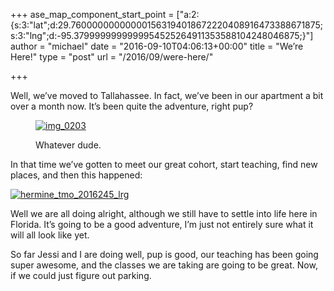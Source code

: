 +++
ase_map_component_start_point = ["a:2:{s:3:\"lat\";d:29.760000000000001563194018672220408916473388671875;s:3:\"lng\";d:-95.3799999999999954525264911353588104248046875;}"]
author = "michael"
date = "2016-09-10T04:06:13+00:00"
title = "We’re Here!"
type = "post"
url = "/2016/09/were-here/"

+++

Well, we&#8217;ve moved to Tallahassee. In fact, we&#8217;ve been in our apartment a bit over a month now. It&#8217;s been quite the adventure, right pup?<figure id="attachment_635" style="width: 744px" class="wp-caption aligncenter">

[<img class="wp-image-635 size-medium" src="https://i1.wp.com/www.michaelhealy.info/wp-content/uploads/2016/09/IMG_0203-744x558.jpg?fit=640%2C480" alt="img_0203" srcset="https://i1.wp.com/www.michaelhealy.info/wp-content/uploads/2016/09/IMG_0203.jpg?resize=744%2C558 744w, https://i1.wp.com/www.michaelhealy.info/wp-content/uploads/2016/09/IMG_0203.jpg?resize=420%2C315 420w, https://i1.wp.com/www.michaelhealy.info/wp-content/uploads/2016/09/IMG_0203.jpg?resize=768%2C576 768w, https://i1.wp.com/www.michaelhealy.info/wp-content/uploads/2016/09/IMG_0203.jpg?resize=1200%2C900 1200w, https://i1.wp.com/www.michaelhealy.info/wp-content/uploads/2016/09/IMG_0203.jpg?resize=150%2C113 150w, https://i1.wp.com/www.michaelhealy.info/wp-content/uploads/2016/09/IMG_0203.jpg?resize=600%2C450 600w, https://i1.wp.com/www.michaelhealy.info/wp-content/uploads/2016/09/IMG_0203.jpg?resize=360%2C270 360w, https://i1.wp.com/www.michaelhealy.info/wp-content/uploads/2016/09/IMG_0203.jpg?resize=1250%2C938 1250w, https://i1.wp.com/www.michaelhealy.info/wp-content/uploads/2016/09/IMG_0203.jpg?resize=400%2C300 400w, https://i1.wp.com/www.michaelhealy.info/wp-content/uploads/2016/09/IMG_0203.jpg?w=1920 1920w" sizes="(max-width: 640px) 100vw, 640px" data-recalc-dims="1" />][1]<figcaption class="wp-caption-text">Whatever dude.</figcaption></figure> 

In that time we&#8217;ve gotten to meet our great cohort, start teaching, find new places, and then this happened:

[<img class="aligncenter wp-image-636 size-medium" src="https://i2.wp.com/www.michaelhealy.info/wp-content/uploads/2016/09/hermine_tmo_2016245_lrg-744x496.jpg?fit=640%2C427" alt="hermine_tmo_2016245_lrg" srcset="https://i2.wp.com/www.michaelhealy.info/wp-content/uploads/2016/09/hermine_tmo_2016245_lrg.jpg?resize=744%2C496 744w, https://i2.wp.com/www.michaelhealy.info/wp-content/uploads/2016/09/hermine_tmo_2016245_lrg.jpg?resize=420%2C280 420w, https://i2.wp.com/www.michaelhealy.info/wp-content/uploads/2016/09/hermine_tmo_2016245_lrg.jpg?resize=768%2C512 768w, https://i2.wp.com/www.michaelhealy.info/wp-content/uploads/2016/09/hermine_tmo_2016245_lrg.jpg?resize=150%2C100 150w, https://i2.wp.com/www.michaelhealy.info/wp-content/uploads/2016/09/hermine_tmo_2016245_lrg.jpg?resize=600%2C400 600w, https://i2.wp.com/www.michaelhealy.info/wp-content/uploads/2016/09/hermine_tmo_2016245_lrg.jpg?resize=405%2C270 405w, https://i2.wp.com/www.michaelhealy.info/wp-content/uploads/2016/09/hermine_tmo_2016245_lrg.jpg?resize=400%2C267 400w, https://i2.wp.com/www.michaelhealy.info/wp-content/uploads/2016/09/hermine_tmo_2016245_lrg.jpg?w=1136 1136w" sizes="(max-width: 640px) 100vw, 640px" data-recalc-dims="1" />][2]

Well we are all doing alright, although we still have to settle into life here in Florida. It&#8217;s going to be a good adventure, I&#8217;m just not entirely sure what it will all look like yet.

So far Jessi and I are doing well, pup is good, our teaching has been going super awesome, and the classes we are taking are going to be great. Now, if we could just figure out parking.

 [1]: https://i1.wp.com/www.michaelhealy.info/wp-content/uploads/2016/09/IMG_0203.jpg
 [2]: http://earthobservatory.nasa.gov/NaturalHazards/view.php?id=88681